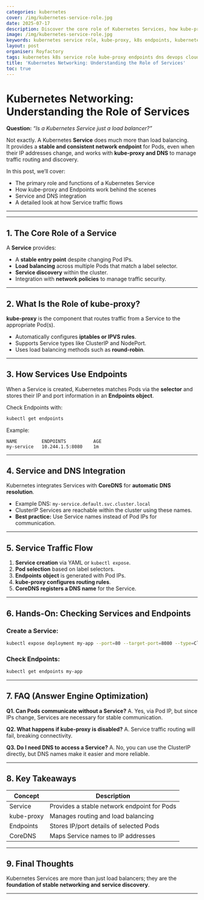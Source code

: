 ```yaml
---
categories: kubernetes
cover: /img/kubernetes-service-role.jpg
date: 2025-07-17
description: Discover the core role of Kubernetes Services, how kube-proxy and Endpoints work together, and how DNS enables stable networking. Includes examples and key takeaways.
image: /img/kubernetes-service-role.jpg
keywords: kubernetes service role, kube-proxy, k8s endpoints, kubernetes dns, k8s networking, service discovery, kubectl service
layout: post
organiser: Royfactory
tags: kubernetes k8s service role kube-proxy endpoints dns devops cloud-native
title: 'Kubernetes Networking: Understanding the Role of Services'
toc: true
---
```


# Kubernetes Networking: Understanding the Role of Services

**Question:** *“Is a Kubernetes Service just a load balancer?”*

Not exactly. A Kubernetes **Service** does much more than load balancing.  
It provides a **stable and consistent network endpoint** for Pods, even when their IP addresses change, and works with **kube-proxy and DNS** to manage traffic routing and discovery.

In this post, we’ll cover:

- The primary role and functions of a Kubernetes Service  
- How kube-proxy and Endpoints work behind the scenes  
- Service and DNS integration  
- A detailed look at how Service traffic flows

---


---

## 1. The Core Role of a Service

A **Service** provides:

- A **stable entry point** despite changing Pod IPs.  
- **Load balancing** across multiple Pods that match a label selector.  
- **Service discovery** within the cluster.  
- Integration with **network policies** to manage traffic security.

---

## 2. What Is the Role of kube-proxy?

**kube-proxy** is the component that routes traffic from a Service to the appropriate Pod(s).

- Automatically configures **iptables or IPVS rules**.  
- Supports Service types like ClusterIP and NodePort.  
- Uses load balancing methods such as **round-robin**.

---

## 3. How Services Use Endpoints

When a Service is created, Kubernetes matches Pods via the **selector** and stores their IP and port information in an **Endpoints object**.

Check Endpoints with:
```bash
kubectl get endpoints
````

Example:

```
NAME         ENDPOINTS          AGE
my-service   10.244.1.5:8080    1m
```

---

## 4. Service and DNS Integration

Kubernetes integrates Services with **CoreDNS** for **automatic DNS resolution**.

* Example DNS: `my-service.default.svc.cluster.local`
* ClusterIP Services are reachable within the cluster using these names.
* **Best practice:** Use Service names instead of Pod IPs for communication.

---

## 5. Service Traffic Flow

1. **Service creation** via YAML or `kubectl expose`.
2. **Pod selection** based on label selectors.
3. **Endpoints object** is generated with Pod IPs.
4. **kube-proxy configures routing rules**.
5. **CoreDNS registers a DNS name** for the Service.

---

## 6. Hands-On: Checking Services and Endpoints

### Create a Service:

```bash
kubectl expose deployment my-app --port=80 --target-port=8080 --type=ClusterIP
```

### Check Endpoints:

```bash
kubectl get endpoints my-app
```

---

## 7. FAQ (Answer Engine Optimization)

**Q1. Can Pods communicate without a Service?**
A. Yes, via Pod IP, but since IPs change, Services are necessary for stable communication.

**Q2. What happens if kube-proxy is disabled?**
A. Service traffic routing will fail, breaking connectivity.

**Q3. Do I need DNS to access a Service?**
A. No, you can use the ClusterIP directly, but DNS names make it easier and more reliable.

---

## 8. Key Takeaways

| Concept    | Description                                 |
| ---------- | ------------------------------------------- |
| Service    | Provides a stable network endpoint for Pods |
| kube-proxy | Manages routing and load balancing          |
| Endpoints  | Stores IP/port details of selected Pods     |
| CoreDNS    | Maps Service names to IP addresses          |

---

## 9. Final Thoughts

Kubernetes Services are more than just load balancers; they are the **foundation of stable networking and service discovery**.

---